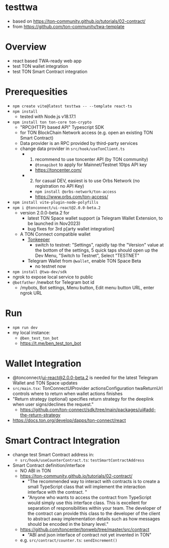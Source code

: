 # testtwa
* based on https://ton-community.github.io/tutorials/02-contract/
* from https://github.com/ton-community/twa-template

# Overview
* react based TWA-ready web app
* test TON wallet integration
* test TON Smart Contract integration

# Prerequesities
* `npm create vite@latest testtwa -- --template react-ts`
* `npm install`
   * tested with Node.js v18.17.1
* `npm install ton ton-core ton-crypto`
   * "RPC(HTTP) based API" Typescript SDK
   * for TON BlockChain Network access (e.g. open an existing TON Smart Contract)
   * Data provider is an RPC provided by third-party services
   * change data provider in `src/hook/useTonClient.ts`
     * 1. recommend to use toncenter API (by TON community)
       * `@tonapibot` to apply for Mainnet/Testnet 10tps API key
       * https://toncenter.com/
     * 2. for casual DEV, easiest is to use Orbs Network (no registration no API Key)
       * `npm install @orbs-network/ton-access`
       * https://www.orbs.com/ton-access/
* `npm install vite-plugin-node-polyfills`
* `npm i @tonconnect/ui-react@2.0.0-beta.2`
    * version 2.0.0-beta.2 for
      * latest TON Space wallet support (a Telegram Wallet Extension, to be launched in Nov2023)
      * bug fixes for 3rd p[arty wallet integration]
    * A TON Connect compatible wallet
      * [Tonkeeper](https://tonkeeper.com/)
        * switch to testnet: "Settings", rapidly tap the "Version" value at the bottom of the settings, 5 quick taps should open up the Dev Menu, "Switch to Testnet", Select "TESTNET"
      * Telegram Wallet from `@wallet`, enable TON Space Beta
        * no testnet now
* `npm install @twa-dev/sdk`
* ngrok to expose local service to public
* `@botfather` /newbot for Telegram bot id
    * /mybots, Bot settings, Menu button, Edit menu button URL, enter ngrok URL


# Run
* `npm run dev`
* my local instance:
  * `@ben_test_ton_bot`
  * https://t.me/ben_test_ton_bot

# Wallet Integration
* @tonconnect/ui-react@2.0.0-beta.2 is needed for the latest Telegram Wallet and TON Space updates
* `src/main.tsx`: TonConnectUIProvider actionsConfiguration twaReturnUrl controls where to return when wallet actions finishes
* "Return strategy (optional) specifies return strategy for the deeplink when user signs/declines the request."
    * https://github.com/ton-connect/sdk/tree/main/packages/ui#add-the-return-strategy
* https://docs.ton.org/develop/dapps/ton-connect/react


# Smart Contract Integration
* change test Smart Contract address in:
    * `src/hook/useCounterContract.ts`: `testSmartContractAddress`
* Smart Contract definition/interface
    * NO ABI in TON
    * https://ton-community.github.io/tutorials/02-contract/
        * "The recommended way to interact with contracts is to create a small TypeScript class that will implement the interaction interface with the contract. "
        * "Anyone who wants to access the contract from TypeScript would simply use this interface class. This is excellent for separation of responsibilities within your team. The developer of the contract can provide this class to the developer of the client to abstract away implementation details such as how messages should be encoded in the binary level."
    * https://github.com/toncenter/tonweb/tree/master/src/contract
        * "ABI and json interface of contract not yet invented in TON"
    * e.g. `src/contract/counter.ts`: `sendIncrement()`
